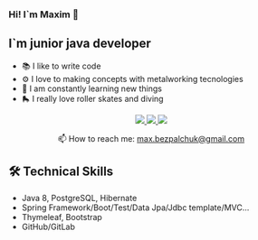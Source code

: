 ### Hi! I`m Maxim 👋
## I`m junior java developer
- :books: I like to write code
- :gear: I love to making concepts with metalworking tecnologies
- :musical_keyboard: I am constantly learning new things
- :roller_skate: I really love roller skates and diving

<p align='center'>
<a href="https://www.linkedin.com/in/maxim-bezpalchuk-7a1508202/">
  <img "height=150" src="https://img.shields.io/badge/LinkedIn-0077B5?style=for-the-badge&logo=linkedin&logoColor=white"/>
</a>
<a href="https://t.me/Maksimgrom">
  <img "height=150" src="https://img.shields.io/badge/Telegram-2CA5E0?style=for-the-badge&logo=telegram&logoColor=white"/>
</a>
<a href="https://vk.com/maksimgrom">
  <img "height=150" src="https://img.shields.io/badge/вконтакте-%232E87FB.svg?&style=for-the-badge&logo=vk&logoColor=white"/>
</a>
</p>
<p align='center'>
   📫 How to reach me: <a href='mailto:max.bezpalchuk@gmail.com'>max.bezpalchuk@gmail.com</a>
</p>

## 🛠 Technical Skills
* Java 8, PostgreSQL, Hibernate
* Spring Framework/Boot/Test/Data Jpa/Jdbc template/MVC...
* Thymeleaf, Bootstrap
* GitHub/GitLab
